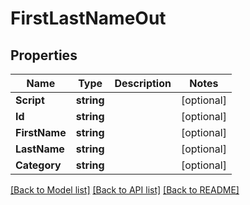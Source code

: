 # FirstLastNameOut

## Properties
Name | Type | Description | Notes
------------ | ------------- | ------------- | -------------
**Script** | **string** |  | [optional] 
**Id** | **string** |  | [optional] 
**FirstName** | **string** |  | [optional] 
**LastName** | **string** |  | [optional] 
**Category** | **string** |  | [optional] 

[[Back to Model list]](../README.md#documentation-for-models) [[Back to API list]](../README.md#documentation-for-api-endpoints) [[Back to README]](../README.md)


